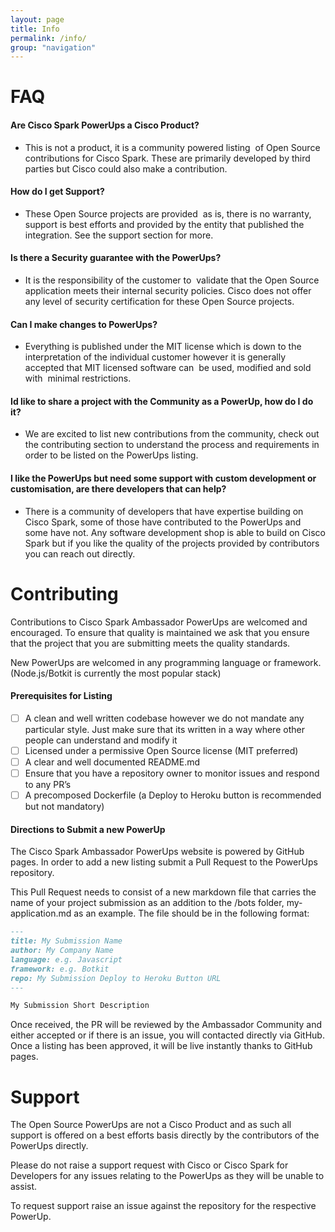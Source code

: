 ```yaml
---
layout: page
title: Info
permalink: /info/
group: "navigation"
---
```


# FAQ
#### Are Cisco Spark PowerUps a Cisco Product?
* This is not a product, it is a community powered listing  of Open Source contributions for Cisco Spark. These are primarily developed by third parties but Cisco could also make a contribution.

#### How do I get Support?
* These Open Source projects are provided  as is, there is no warranty, support is best efforts and provided by the entity that published the integration. See the support section for more. 

#### Is there a Security guarantee with the PowerUps?
* It is the responsibility of the customer to  validate that the Open Source application meets their internal security policies. Cisco does not offer any level of security certification for these Open Source projects.

#### Can I make changes to PowerUps?
* Everything is published under the MIT license which is down to the interpretation of the individual customer however it is generally accepted that MIT licensed software can  be used, modified and sold with  minimal restrictions.

#### Id like to share a project with the Community as a PowerUp, how do I do it?
* We are excited to list new contributions from the community, check out the contributing section to understand the process and requirements in order to be listed on the PowerUps listing. 

#### I like the PowerUps but need some support with custom development or customisation, are there developers that can help?
* There is a community of developers that have expertise building on Cisco Spark, some of those have contributed to the PowerUps and some have not. Any software development shop is able to build on Cisco Spark but if you like the quality of the projects provided by contributors you can reach out directly.

# Contributing
Contributions to Cisco Spark Ambassador PowerUps are welcomed and encouraged. To ensure that quality is maintained we ask that you ensure that the project that you are submitting meets the quality standards.

New PowerUps are welcomed in any programming language or framework. (Node.js/Botkit is currently the most popular stack)

#### Prerequisites for Listing
- [ ] A clean and well written codebase however we do not mandate any particular style. Just make sure that its written in a way where other people can understand and modify it
- [ ] Licensed under a permissive Open Source license (MIT preferred)
- [ ] A clear and well documented README.md
- [ ] Ensure that you have a repository owner to monitor issues and respond to any PR’s
- [ ] A precomposed Dockerfile (a Deploy to Heroku button is recommended but not mandatory)

#### Directions to Submit a new PowerUp
The Cisco Spark Ambassador PowerUps website is powered by GitHub pages. In order to add a new listing submit a Pull Request to the PowerUps repository. 

This Pull Request needs to consist of a new markdown file that carries the name of your project submission as an addition to the /bots folder,  my-application.md as an example. The file should be in the following format:

``` markdown
---
title: My Submission Name
author: My Company Name
language: e.g. Javascript
framework: e.g. Botkit
repo: My Submission Deploy to Heroku Button URL
---

My Submission Short Description

```

Once received, the PR will be reviewed by the Ambassador Community and either accepted or if there is an issue, you will contacted directly via GitHub. Once a listing has been approved, it will be live instantly thanks to GitHub pages.

# Support
The Open Source PowerUps are not a Cisco Product and as such all support is offered on a best efforts basis directly by the contributors of the PowerUps directly. 

Please do not raise a support request with Cisco or Cisco Spark for Developers for any issues relating to the PowerUps as they will be unable to assist.

To request support raise an issue against the repository for the respective PowerUp.

